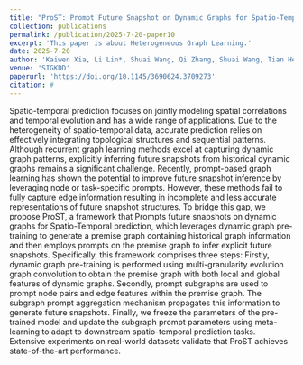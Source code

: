 ```yaml
---
title: "ProST: Prompt Future Snapshot on Dynamic Graphs for Spatio-Temporal Prediction"
collection: publications
permalink: /publication/2025-7-20-paper10
excerpt: 'This paper is about Heterogeneous Graph Learning.'
date: 2025-7-20
author: 'Kaiwen Xia, Li Lin*, Shuai Wang, Qi Zhang, Shuai Wang, Tian He'
venue: 'SIGKDD'
paperurl: 'https://doi.org/10.1145/3690624.3709273'
citation: # 
---
```


Spatio-temporal prediction focuses on jointly modeling spatial correlations and temporal evolution and has a wide range of applications. Due to the heterogeneity of spatio-temporal data, accurate prediction relies on effectively integrating topological structures and sequential patterns. Although recurrent graph learning methods excel at capturing dynamic graph patterns, explicitly inferring future snapshots from historical dynamic graphs remains a significant challenge. Recently, prompt-based graph learning has shown the potential to improve future snapshot inference by leveraging node or task-specific prompts. However, these methods fail to fully capture edge information resulting in incomplete and less accurate representations of future snapshot structures. To bridge this gap, we propose ProST, a framework that Prompts future snapshots on dynamic graphs for Spatio-Temporal prediction, which leverages dynamic graph pre-training to generate a premise graph containing historical graph information and then employs prompts on the premise graph to infer explicit future snapshots. Specifically, this framework comprises three steps: Firstly, dynamic graph pre-training is performed using multi-granularity evolution graph convolution to obtain the premise graph with both local and global features of dynamic graphs. Secondly, prompt subgraphs are used to prompt node pairs and edge features within the premise graph. The subgraph prompt aggregation mechanism propagates this information to generate future snapshots. Finally, we freeze the parameters of the pre-trained model and update the subgraph prompt parameters using meta-learning to adapt to downstream spatio-temporal prediction tasks. Extensive experiments on real-world datasets validate that ProST achieves state-of-the-art performance.